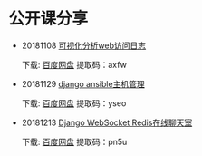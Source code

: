 # 公开课分享 #

+ 20181108 [可视化分析web访问日志](20181108 "可视化分析web访问日志")

	下载: [百度网盘](https://pan.baidu.com/s/1ABI556wYFV-GsAD8h3LSyg) 提取码：axfw

+ 20181129 [django ansible主机管理](20181129 "django ansible主机管理")

    下载: [百度网盘](https://pan.baidu.com/s/1MstU5AV2D-uY8XacbFsd2Q) 提取码：yseo

+ 20181213 [Django WebSocket Redis在线聊天室](20181213 "Django WebSocket Redis在线聊天室")

    下载: [百度网盘](https://pan.baidu.com/s/1WohstPE9SKbSLeyPIkOMIA) 提取码：pn5u

